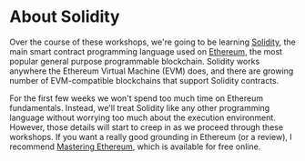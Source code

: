 # About Solidity
Over the course of these workshops, we're going to be learning [Solidity](https://docs.soliditylang.org/), the main smart contract programming language used on [Ethereum](https://ethereum.org/), the most popular general purpose programmable blockchain. Solidity works anywhere the Ethereum Virtual Machine (EVM) does, and there are growing number of EVM-compatible blockchains that support Solidity contracts.

For the first few weeks we won't spend too much time on Ethereum fundamentals. Instead, we'll treat Solidity like any other programming language without worrying too much about the execution environment. However, those details will start to creep in as we proceed through these workshops. If you want a really good grounding in Ethereum (or a review), I recommend [Mastering Ethereum](https://github.com/ethereumbook/ethereumbook), which is available for free online.
